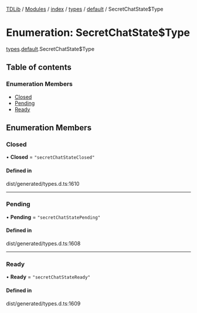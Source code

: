 [TDLib](../README.md) / [Modules](../modules.md) / [index](../modules/index.md) / [types](../modules/index.types.md) / [default](../modules/index.types.default.md) / SecretChatState$Type

# Enumeration: SecretChatState$Type

[types](../modules/index.types.md).[default](../modules/index.types.default.md).SecretChatState$Type

## Table of contents

### Enumeration Members

- [Closed](index.types.default.SecretChatState_Type.md#closed)
- [Pending](index.types.default.SecretChatState_Type.md#pending)
- [Ready](index.types.default.SecretChatState_Type.md#ready)

## Enumeration Members

### Closed

• **Closed** = ``"secretChatStateClosed"``

#### Defined in

dist/generated/types.d.ts:1610

___

### Pending

• **Pending** = ``"secretChatStatePending"``

#### Defined in

dist/generated/types.d.ts:1608

___

### Ready

• **Ready** = ``"secretChatStateReady"``

#### Defined in

dist/generated/types.d.ts:1609
